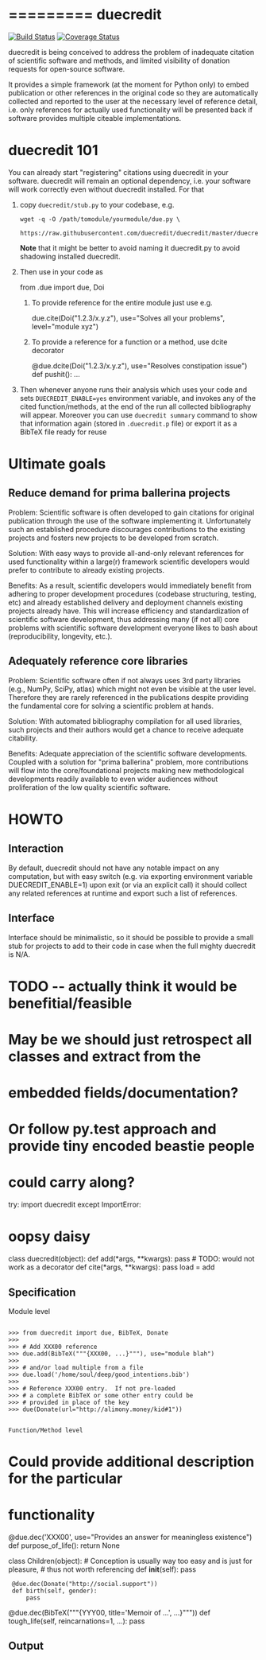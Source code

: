 =========
duecredit
=========

[![Build Status](https://travis-ci.org/duecredit/duecredit.svg?branch=master)](https://travis-ci.org/duecredit/duecredit)
[![Coverage Status](https://coveralls.io/repos/duecredit/duecredit/badge.svg)](https://coveralls.io/r/duecredit/duecredit)


duecredit is being conceived to address the problem of inadequate
citation of scientific software and methods, and limited visibility of
donation requests for open-source software.

It provides a simple framework (at the moment for Python only) to
embed publication or other references in the original code so they are
automatically collected and reported to the user at the necessary
level of reference detail, i.e. only references for actually used
functionality will be presented back if software provides multiple
citeable implementations.

duecredit 101
=============

You can already start "registering" citations using duecredit in your
software.  duecredit will remain an optional dependency, i.e. your software
will work correctly even without duecredit installed.  For that

1. copy `duecredit/stub.py` to your codebase, e.g.

       wget -q -O /path/tomodule/yourmodule/due.py \
          https://raw.githubusercontent.com/duecredit/duecredit/master/duecredit/stub.py


   **Note** that it might be better to avoid naming it duecredit.py to avoid shadowing
   installed duecredit.

2. Then use in your code as

    from .due import due, Doi

   1. To provide reference for the entire module just use e.g.

       due.cite(Doi("1.2.3/x.y.z"), use="Solves all your problems", level="module xyz")

   2. To provide a reference for a function or a method, use dcite decorator

       @due.dcite(Doi("1.2.3/x.y.z"), use="Resolves constipation issue")
       def pushit():
           ...

3. Then whenever anyone runs their analysis which uses your code and sets `DUECREDIT_ENABLE=yes`
   environment variable, and invokes any of the cited function/methods, at the end of the run
   all collected bibliography will appear.  Moreover you can use `duecredit summary` command
   to show that information again (stored in `.duecredit.p` file) or export it as a BibTeX file
   ready for reuse


Ultimate goals
==============

Reduce demand for prima ballerina projects
------------------------------------------

Problem: Scientific software is often developed to gain citations for
original publication through the use of the software implementing it.
Unfortunately such an established procedure discourages contributions
to the existing projects and fosters new projects to be developed from
scratch.

Solution: With easy ways to provide all-and-only relevant references
for used functionality within a large(r) framework scientific
developers would prefer to contribute to already existing projects.

Benefits: As a result, scientific developers would immediately benefit
from adhering to proper development procedures (codebase structuring,
testing, etc) and already established delivery and deployment channels
existing projects already have.  This will increase efficiency and
standardization of scientific software development, thus addressing
many (if not all) core problems with scientific software development
everyone likes to bash about (reproducibility, longevity, etc.).

Adequately reference core libraries
-----------------------------------

Problem: Scientific software often if not always uses 3rd party
libraries (e.g., NumPy, SciPy, atlas) which might not even be visible
at the user level.  Therefore they are rarely referenced in the
publications despite providing the fundamental core for solving a
scientific problem at hands.

Solution: With automated bibliography compilation for all used
libraries, such projects and their authors would get a chance to
receive adequate citability.

Benefits: Adequate appreciation of the scientific software
developments.  Coupled with a solution for "prima ballerina" problem,
more contributions will flow into the core/foundational projects
making new methodological developments readily available to even wider
audiences without proliferation of the low quality scientific software.


HOWTO
=====

Interaction
-----------

By default, duecredit should not have any notable impact on any
computation, but with easy switch (e.g. via exporting environment
variable DUECREDIT_ENABLE=1) upon exit (or via an explicit call) it
should collect any related references at runtime and export such a
list of references.

Interface
---------

Interface should be minimalistic, so it should be possible to provide
a small stub for projects to add to their code in case when the full
mighty duecredit is N/A.


# TODO -- actually think it would be benefitial/feasible
#
# May be we should just retrospect all classes and extract from the
# embedded fields/documentation?
#
# Or follow py.test approach and provide tiny encoded beastie people
# could carry along?

try:
  import duecredit
except ImportError:
  # oopsy daisy
  class duecredit(object):
    def add(*args, **kwargs):  pass
    # TODO: would not work as a decorator
	def cite(*args, **kwargs): pass
    load = add


Specification
-------------


Module level
~~~~~~~~~~~~

>>> from duecredit import due, BibTeX, Donate
>>>
>>> # Add XXX00 reference
>>> due.add(BibTeX("""{XXX00, ...}"""), use="module blah")
>>>
>>> # and/or load multiple from a file
>>> due.load('/home/soul/deep/good_intentions.bib')
>>>
>>> # Reference XXX00 entry.  If not pre-loaded
>>> # a complete BibTeX or some other entry could be
>>> # provided in place of the key
>>> due(Donate(url="http://alimony.money/kid#1"))


Function/Method level
~~~~~~~~~~~~~~~~~~~~~

# Could provide additional description for the particular
# functionality

@due.dec('XXX00', use="Provides an answer for meaningless existence")
def purpose_of_life():
    return None

class Children(object):
     # Conception is usually way too easy and is just for pleasure,
     # thus not worth referencing
     def __init__(self):
         pass

     @due.dec(Donate("http://social.support"))
     def birth(self, gender):
         pass

   @due.dec(BibTeX("""{YYY00, title='Memoir of ...', ...}"""))
     def tough_life(self, reincarnations=1, ...):
         pass


Output
------



